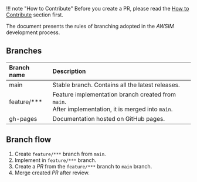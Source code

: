 !!! note "How to Contribute"
    Before you create a PR, please read the [How to Contribute](../HowToContribute/) section first.

The document presents the rules of branching adopted in the *AWSIM* development process.

## Branches

| Branch name | Description                                                                                            |
| :---------- | :----------------------------------------------------------------------------------------------------- |
| main        | Stable branch. Contains all the latest releases.                                                       |
| feature/*** | Feature implementation branch created from `main`. <br>After implementation, it is merged into `main`. |
| gh-pages    | Documentation hosted on GitHub pages.                                                                  |

## Branch flow

1. Create `feature/***` branch from `main`.
2. Implement in `feature/***` branch.
3. Create a *PR* from the `feature/***` branch to `main` branch. 
4. Merge created *PR* after review.
